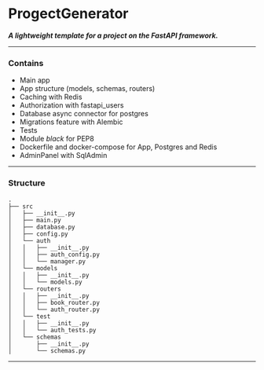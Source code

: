 # ProgectGenerator

***A lightweight template for a project on the FastAPI framework.***

___

### Contains

* Main app
* App structure (models, schemas, routers)
* Caching with Redis
* Authorization with fastapi_users
* Database async connector for postgres
* Migrations feature with Alembic
* Tests
* Module *black* for PEP8
* Dockerfile and docker-compose for App, Postgres and Redis
* AdminPanel with SqlAdmin

___

### Structure

```commandline
.
├── src
│   ├── __init__.py
│   ├── main.py
│   ├── database.py
│   ├── config.py
│   └── auth
│   │   ├── __init__.py
│   │   ├── auth_config.py
│   │   └── manager.py
│   └── models
│   │   ├── __init__.py
│   │   └── models.py
│   └── routers
│   │   ├── __init__.py
│   │   ├── book_router.py
│   │   └── auth_router.py
│   └── test
│   │   ├── __init__.py
│   │   └── auth_tests.py
│   └── schemas
│       ├── __init__.py
│       └── schemas.py
```

___


